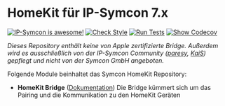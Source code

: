 # HomeKit für IP-Symcon 7.x

[![IP-Symcon is awesome!](https://img.shields.io/badge/IP--Symcon-7.x-blue.svg)](https://www.symcon.de)
[![Check Style](https://github.com/paresy/HomeKit/workflows/Check%20Style/badge.svg)](https://github.com/paresy/HomeKit/actions)
[![Run Tests](https://github.com/paresy/HomeKit/workflows/Run%20Tests/badge.svg)](https://github.com/paresy/HomeKit/actions)
[![Show Codecov](https://codecov.io/gh/paresy/HomeKit/branch/master/graph/badge.svg)](https://codecov.io/gh/paresy/HomeKit/branch/master)

_Dieses Repository enthält keine von Apple zertifizierte Bridge. Außerdem wird es ausschließlich von der IP-Symcon Community (<a href="https://community.symcon.de/u/paresy">paresy</a>, <a href="https://community.symcon.de/u/kais">KaiS</a>) gepflegt und nicht von der Symcon GmbH angeboten._

Folgende Module beinhaltet das Symcon HomeKit Repository:

- __HomeKit Bridge__ ([Dokumentation](docs))
    Die Bridge kümmert sich um das Pairing und die Kommunikation zu den HomeKit Geräten
